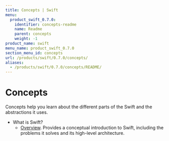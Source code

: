 ```yaml
---
title: Concepts | Swift
menu:
  product_swift_0.7.0:
    identifier: concepts-readme
    name: Readme
    parent: concepts
    weight: -1
product_name: swift
menu_name: product_swift_0.7.0
section_menu_id: concepts
url: /products/swift/0.7.0/concepts/
aliases:
  - /products/swift/0.7.0/concepts/README/
---
```

# Concepts

Concepts help you learn about the different parts of the Swift and the abstractions it uses.

- What is Swift?
  - [Overview](/products/swift/0.7.0/concepts/what-is-swift/overview). Provides a conceptual introduction to Swift, including the problems it solves and its high-level architecture.
